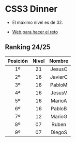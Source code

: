 # CSS3 Dinner

- El máximo nivel es de 32.

- [Web para hacer el reto](https://flukeout.github.io/)

## Ranking 24/25

| Posición  | Nivel       |  Nombre    |
|:----------:|:-----------:|:----------:|
| 1º        | 21          | JesusC     |
| 2º        | 16          | JavierC    |
| 3º        | 16          | PabloM     |
| 4ª        | 16          | JesusV     |
| 5º        | 16          | MarioA     |
| 6º        | 16          | PabloB     |
| 7º        | 12          | MarioG     |
| 8º        | 07          | Ruben      |
| 9º        | 07          | DiegoS     |
